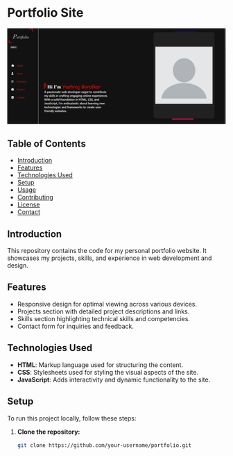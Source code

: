 # Portfolio Site

![Portfolio Site Preview](img/pro5.png)

## Table of Contents
- [Introduction](#introduction)
- [Features](#features)
- [Technologies Used](#technologies-used)
- [Setup](#setup)
- [Usage](#usage)
- [Contributing](#contributing)
- [License](#license)
- [Contact](#contact)

## Introduction
This repository contains the code for my personal portfolio website. It showcases my projects, skills, and experience in web development and design.

## Features
- Responsive design for optimal viewing across various devices.
- Projects section with detailed project descriptions and links.
- Skills section highlighting technical skills and competencies.
- Contact form for inquiries and feedback.

## Technologies Used
- **HTML**: Markup language used for structuring the content.
- **CSS**: Stylesheets used for styling the visual aspects of the site.
- **JavaScript**: Adds interactivity and dynamic functionality to the site.

## Setup
To run this project locally, follow these steps:

1. **Clone the repository:**
   ```bash
   git clone https://github.com/your-username/portfolio.git

